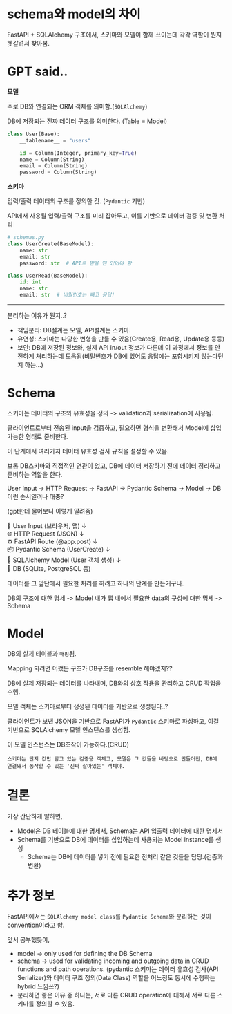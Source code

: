 # schema와 model의 차이

FastAPI + SQLAlchemy 구조에서, 스키마와 모델이 함께 쓰이는데 각각 역할이 뭔지 헷갈려서 찾아봄.

# GPT said..

**모델**

주로 DB와 연결되는 ORM 객체를 의미함.(`SQLAlchemy`)

DB에 저장되는 진짜 데이터 구조를 의미한다. (Table = Model)

```python
class User(Base):
    __tablename__ = "users"

    id = Column(Integer, primary_key=True)
    name = Column(String)
    email = Column(String)
    password = Column(String)
```

**스키마**

입력/출력 데이터의 구조를 정의한 것. (`Pydantic` 기반)

API에서 사용될 입력/출력 구조를 미리 잡아두고, 이를 기반으로 데이터 검증 및 변환 처리

```python
# schemas.py
class UserCreate(BaseModel):
    name: str
    email: str
    password: str  # API로 받을 땐 있어야 함

class UserRead(BaseModel):
    id: int
    name: str
    email: str  # 비밀번호는 빼고 응답!
```

---

분리하는 이유가 뭔지..?

- 책임분리: DB설계는 모델, API설계는 스키마.
- 유연성: 스키마는 다양한 변형을 만들 수 있음(Create용, Read용, Update용 등등)
- 보안: DB에 저장된 정보와, 실제 API in/out 정보가 다른데 이 과정에서 정보를 안전하게 처리하는데 도움됨(비밀번호가 DB에 있어도 응답에는 포함시키지 않는다던지 하는...)

# Schema

스키마는 데이터의 구조와 유효성을 정의
-> validation과 serialization에 사용됨.

클라이언트로부터 전송된 input을 검증하고, 필요하면 형식을 변환해서 Model에 삽입 가능한 형태로 준비한다.

이 단계에서 여러가지 데이터 유효성 검사 규칙을 설정할 수 있음.

보통 DB스키마와 직접적인 연관이 없고, DB에 데이터 저장하기 전에 데이터 정리하고 준비하는 역할을 한다.

User Input -> HTTP Request -> FastAPI -> Pydantic Schema -> Model -> DB 이런 순서일려나 대충?

(gpt한테 물어보니 이렇게 알려줌)

👤 User Input (브라우저, 앱)
↓ <br/>
🌐 HTTP Request (JSON)
↓ <br/>
⚙️ FastAPI Route (@app.post)
↓<br/>
📦 Pydantic Schema (UserCreate)
↓ <br/>
🧊 SQLAlchemy Model (User 객체 생성)
↓ <br/>
💾 DB (SQLite, PostgreSQL 등)

데이터를 그 앞단에서 필요한 처리를 하려고 하나의 단계를 만든거구나.

DB의 구조에 대한 명세 -> Model
내가 앱 내에서 필요한 data의 구성에 대한 명세 -> Schema

# Model

DB의 실제 테이블과 `매핑`됨.

Mapping 되려면 어쨌든 구조가 DB구조를 resemble 해야겠지??

DB에 실제 저장되는 데이터를 나타내며, DB와의 상호 작용을 관리하고 CRUD 작업을 수행.

모델 객체는 스키마로부터 생성된 데이터를 기반으로 생성된다..?

클라이언트가 보낸 JSON을 기반으로 FastAPI가 `Pydantic` 스키마로 파싱하고, 이걸 기반으로 SQLAlchemy 모델 인스턴스를 생성함.

이 모델 인스턴스는 DB조작이 가능하다.(CRUD)

`스키마는 단지 값만 담고 있는 검증용 객체고, 모델은 그 값들을 바탕으로 만들어진, DB에 연결돼서 동작할 수 있는 '진짜 살아있는' 객체야.`

# 결론

가장 간단하게 말하면,

- Model은 DB 테이블에 대한 명세서, Schema는 API 입출력 데이터에 대한 명세서
- Schema를 기반으로 DB에 데이터를 삽입하는데 사용되는 Model instance를 생성
  - Schema는 DB에 데이터를 넣기 전에 필요한 전처리 같은 것들을 담당.(검증과 변환)

# 추가 정보

FastAPI에서는 `SQLAlchemy model class`를 `Pydantic Schema`와 분리하는 것이 convention이라고 함.

앞서 공부했듯이,

- model -> only used for defining the DB Schema
- schema -> used for validating incoming and outgoing data in CRUD functions and path operations. (pydantic 스키마는 데이터 유효성 검사(API Serializer)와 데이터 구조 정의(Data Class) 역할을 어느정도 동시에 수행하는 hybrid 느낌쓰?)
- 분리하면 좋은 이유 중 하나는, 서로 다른 CRUD operation에 대해서 서로 다른 스키마를 정의할 수 있음.
